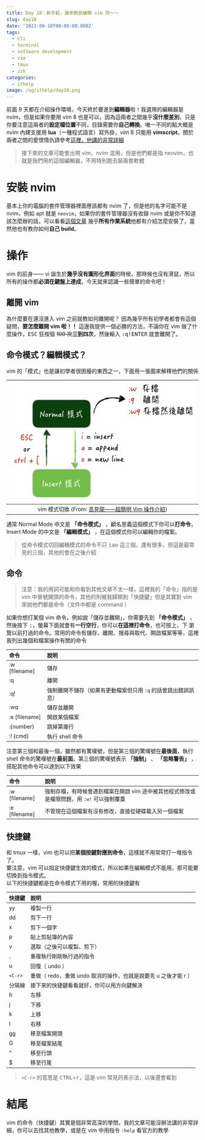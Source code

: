 ```yaml
---
title: Day 10：新手殺，誰來教我離開 vim 阿～～
slug: day10
date: '2021-09-10T00:00:00.000Z'
tags:
  - cli
  - terminal
  - software development
  - vim
  - tmux
  - zsh
categories:
  - ithelp
image: /og/ithelp/day10.png
---
```


前面 9 天都在介紹操作環境，今天終於要進到**編輯器**啦！我選用的編輯器是 nvim，但是如果你要用 vim 8 也是可以，因為這兩者之間幾乎**沒什麼差別**，只是你要注意這兩者的**設定檔位置**不同，目錄需要你**自己轉換**。唯一不同的點大概是 nvim 內建支援用 **lua**（一種程式語言）寫外掛，vim 8 只能用 **vimscript**。關於兩者之間的愛恨情仇請參考[這裡，他講的非常詳細](https://jdhao.github.io/2020/01/12/vim_nvim_history_development/)

> 接下來的文章可能會出現 vim、nvim 混用，但是他們都是指 neovim，也就是我們用的這個編輯器，不用特別跑去裝兩套軟體

# 安裝 nvim

基本上你的電腦的套件管理器裡面應該都有 nvim 了，但是他的名字可能不是 nvim，例如 apt 就是 `neovim`，如果你的套件管理器沒有收錄 nvim 或是你不知道該怎麼辦的話，可以看看[這個文章](https://github.com/neovim/neovim/wiki/Installing-Neovim) 幾乎**所有作業系統**他都有介紹怎麼安裝了，當然他也有教你如何**自己 build**。

# 操作

vim 的前身—— vi 誕生於**幾乎沒有圖形化界面**的時候，那時候也沒有滑鼠，所以所有的操作都**必須在鍵盤上達成**，今天就來認識一些簡單的命令吧！

## 離開 vim

為什麼要在還沒進入 vim 之前就教如何離開呢？ 因為幾乎所有初學者都會有這個疑問，**要怎麼離開 vim 啦！！** 這邊我提供一個必勝的方法，不論你在 vim 做了什麼操作，<kbd>ESC</kbd> 狂按個 ~~100 次~~**三到四次**，然後輸入 <kbd>:</kbd><kbd>q</kbd><kbd>!</kbd><kbd>ENTER</kbd> 就會離開了。

## 命令模式？編輯模式？

vim 的「模式」也是讓初學者很困擾的東西之一，下面用一張圖來解釋他們的關係

|                            ![vim mode](/images/ithelp/pure-CLI-IDE/day10/vim-mode.png)                             |
| :----------------------------------------------------------------------------------------------------------------: |
| vim 模式切換 (From: [高見龍——超簡明 Vim 操作介紹](https://gitbook.tw/chapters/command-line/vim-introduction.html)) |

通常 Normal Mode 中文是 **「命令模式」** ，顧名思義這個模式下你可以**打命令**，Insert Mode 的中文是 **「編輯模式」** ，在這個模式你可以編輯你的檔案。

> 從命令模式切回編輯模式的命令不只 <kbd>i</kbd><kbd>a</kbd><kbd>o</kbd> 這三個，還有很多，但這是最常見的三個，其他的會在之後介紹

## 命令

> 注意：我的用詞可能和你看到其他文章不太一樣，這裡我的「命令」指的是 vim 中冒號開頭的命令，其他的則被我歸類到「快捷鍵」但是其實對 vim 來說他們都是命令（文件中都是 command ）

如果你想打某個 vim 命令，例如說「儲存並離開」，你需要先到 **「命令模式」** ，然後按下 <kbd>:</kbd>，螢幕下面就會有**一行空行**，你可以**在這裡打命令**，也可按<kbd>上</kbd>、<kbd>下</kbd> 瀏覽以前打過的命令。常用的命令有儲存、離開、搜尋與取代、開啟檔案等等，這裡我列出幾個和檔案操作有關的命令

| 命令          | 說明                                                           |
| :------------ | :------------------------------------------------------------- |
| :w [filename] | 儲存                                                           |
| :q            | 離開                                                           |
| :q!           | 強制離開不儲存（如果有更動檔案但只用 `:q` 的話會跳出錯誤訊息） |
| :wq           | 儲存並離開                                                     |
| :e [filename] | 開啟某個檔案                                                   |
| :{number}     | 跳掉第幾行                                                     |
| :! {cmd}      | 執行 shell 命令                                                |

注意第三個和最後一個，雖然都有驚嘆號，但是第三個的驚嘆號在**最後面**，執行 shell 命令的驚嘆號在**最前面**。第三個的驚嘆號表示 **「強制」** 、 **「忽略警告」** ，搭配其他命令可以達到以下效果

| 命令          | 說明                                                                                       |
| :------------ | :----------------------------------------------------------------------------------------- |
| :w [filename] | 強制存檔，有時候會遇到檔案在開啟 vim 途中被其他程式修改或是權限問題，用 `:w!` 可以強制覆蓋 |
| :e [filename] | 不管現在這個檔案有沒有修改，直接從硬碟載入另一個檔案                                       |

## 快捷鍵

和 tmux 一樣，vim 也可以把**某個按鍵對應到命令**，這樣就不用常常打一堆指令了。  
要注意，vim 可以指定快捷鍵生效的模式，所以如果在編輯模式不能用，那可能要切換到指令模式。  
以下的快捷鍵都是在命令模式下用的喔，常用的快捷鍵有

| 快捷鍵  | 說明                                                            |
| :------ | :-------------------------------------------------------------- |
| yy      | 複製一行                                                        |
| dd      | 剪下一行                                                        |
| x       | 剪下一個字                                                      |
| p       | 貼上剪貼簿的內容                                                |
| v       | 選取（之後可以複製、剪下）                                      |
| .       | 重複執行剛剛執行過的指令                                        |
| u       | 回復（ undo ）                                                  |
| `<C-r>` | 重做（ redo，重做 undo 取消的操作，也就是說要先 u 之後才能 r ） |
| 分隔線  | 接下來的快捷鍵看看就好，你可以用方向鍵解決                      |
| h       | 左移                                                            |
| j       | 下移                                                            |
| k       | 上移                                                            |
| l       | 右移                                                            |
| gg      | 移至檔案開頭                                                    |
| G       | 移至檔案結尾                                                    |
| ^       | 移至行頭                                                        |
| $       | 移至行尾                                                        |

> `<C-r>` 的意思是 <kbd>CTRL</kbd>+<kbd>r</kbd>，這是 vim 常見的表示法，以後還會看到

# 結尾

vim 的命令（快捷鍵）其實是個非常高深的學問，我的文章可能沒辦法講的非常詳細，你可以去找其他教學，或是在 vim 中用指令 `:help` 看官方的教學
